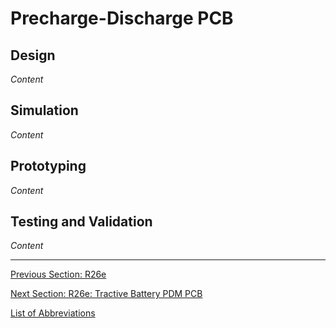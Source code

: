 # Precharge-Discharge PCB

## Design
_Content_

## Simulation
_Content_

## Prototyping
_Content_

## Testing and Validation
_Content_

---

[Previous Section: R26e](r26e.md)

[Next Section: R26e: Tractive Battery PDM PCB](tractive-battery-pdm.md)  

[List of Abbreviations](list-of-abbrev.md)